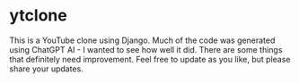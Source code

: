 # ytclone
This is a YouTube clone using Django.  Much of the code was generated using ChatGPT AI - I wanted to see how well it did.  There are some things that definitely need improvement.  Feel free to update as you like, but please share your updates.
